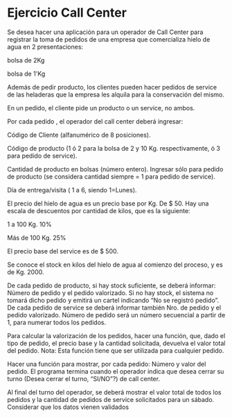 <h1>Ejercicio Call Center</h1>
Se desea hacer una aplicación para un operador de Call Center para registrar la toma de pedidos 
de una empresa que comercializa hielo de agua en 2 presentaciones:
<p>bolsa de 2Kg</p>
<p>bolsa de 1'Kg</p>
<p>Además de pedir producto, los clientes pueden hacer pedidos de service de las heladeras que 
la empresa les alquila para la conservación del mismo. </p>
<p>En un pedido, el cliente pide un producto o un service, no ambos.</p>
Por cada pedido , el operador del call center deberá ingresar:
<p>Código de Cliente (alfanumérico de 8 posiciones).</p>
<p>Código de producto (1 ó 2 para la bolsa de 2 y 10 Kg. respectivamente, ó 3 para pedido de 
service).</p>
<p>Cantidad de producto en bolsas (número entero). Ingresar sólo para pedido de producto (se 
considera cantidad siempre = 1 para pedido de service).</p>
<p>Día de entrega/visita ( 1 a 6, siendo 1=Lunes).</p>
El precio del hielo de agua es un precio base por Kg. De $ 50. Hay una escala de descuentos por 
cantidad de kilos, que es la siguiente:
<p>1 a 100 Kg. 10%</p>
<p>Más de 100 Kg. 25%</p>
<p>El precio base del service es de $ 500.</p>
<p>Se conoce el stock en kilos del hielo de agua al comienzo del proceso, y es de Kg. 2000.</p>
<p>De cada pedido de producto, si hay stock suficiente, se deberá informar: Número de pedido y el 
pedido valorizado. Si no hay stock, el sistema no tomará dicho pedido y emitirá un cartel indicando 
“No se registró pedido”. De cada pedido de service se deberá informar también Nro. de pedido y 
el pedido valorizado. Número de pedido será un número secuencial a partir de 1, para numerar 
todos los pedidos.</p>
<p>Para calcular la valorización de los pedidos, hacer una función, que, dado el tipo de pedido, el 
precio base y la cantidad solicitada, devuelva el valor total del pedido. Nota: Esta función tiene 
que ser utilizada para cualquier pedido.</p>
<p>Hacer una función para mostrar, por cada pedido: Número y valor del pedido.
El programa termina cuando el operador indica que desea cerrar su turno (Desea cerrar el turno, 
“SI/NO”?) de call center.</p>
<p>Al final del turno del operador, se deberá mostrar el valor total de todos los pedidos y la cantidad 
de pedidos de service solicitados para un sábado. Considerar que los datos vienen validados</p>
